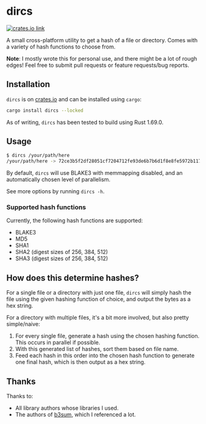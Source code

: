 # dircs

[<img src="https://img.shields.io/crates/v/dircs.svg?style=flat-square" alt="crates.io link">](https://crates.io/crates/dircs)

A small cross-platform utility to get a hash of a file or directory. Comes with a variety of hash functions to choose
from.

**Note**: I mostly wrote this for personal use, and there might be a lot of rough edges! Feel free to submit pull
requests or feature requests/bug reports.

## Installation

`dircs` is on [crates.io](https://crates.io/crates/dircs) and can be installed using `cargo`:

```bash
cargo install dircs --locked
```

As of writing, `dircs` has been tested to build using Rust 1.69.0.

## Usage

```bash
$ dircs /your/path/here
/your/path/here -> 72ce3b5f2df28051cf7204712fe93de6b7b6d1f8e8fe5972b117a248423c290c
```

By default, `dircs` will use BLAKE3 with memmapping disabled, and an automatically chosen level of parallelism.

See more options by running `dircs -h`.

### Supported hash functions

Currently, the following hash functions are supported:

- BLAKE3
- MD5
- SHA1
- SHA2 (digest sizes of 256, 384, 512)
- SHA3 (digest sizes of 256, 384, 512)

## How does this determine hashes?

For a single file or a directory with just one file, `dircs` will simply hash the file using the given hashing function
of choice, and output the bytes as a hex string.

For a directory with multiple files, it's a bit more involved, but also pretty simple/naive:

1. For every single file, generate a hash using the chosen hashing function. This occurs in parallel if possible.
2. With this generated list of hashes, sort them based on file name.
3. Feed each hash in this order into the chosen hash function to generate one final hash, which is then output as a hex
   string.

## Thanks

Thanks to:

- All library authors whose libraries I used.
- The authors of [b3sum](https://github.com/BLAKE3-team/BLAKE3/tree/master/b3sum), which I referenced a lot.
